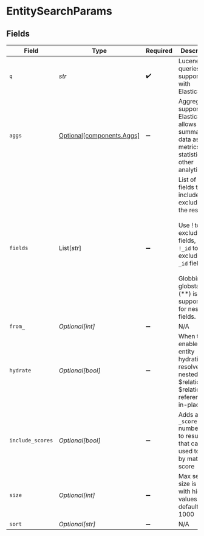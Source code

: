 # EntitySearchParams


## Fields

| Field                                                                                                                                                                                       | Type                                                                                                                                                                                        | Required                                                                                                                                                                                    | Description                                                                                                                                                                                 | Example                                                                                                                                                                                     |
| ------------------------------------------------------------------------------------------------------------------------------------------------------------------------------------------- | ------------------------------------------------------------------------------------------------------------------------------------------------------------------------------------------- | ------------------------------------------------------------------------------------------------------------------------------------------------------------------------------------------- | ------------------------------------------------------------------------------------------------------------------------------------------------------------------------------------------- | ------------------------------------------------------------------------------------------------------------------------------------------------------------------------------------------- |
| `q`                                                                                                                                                                                         | *str*                                                                                                                                                                                       | :heavy_check_mark:                                                                                                                                                                          | Lucene queries supported with ElasticSearch                                                                                                                                                 | _schema:contact AND status:active                                                                                                                                                           |
| `aggs`                                                                                                                                                                                      | [Optional[components.Aggs]](../../models/components/aggs.md)                                                                                                                                | :heavy_minus_sign:                                                                                                                                                                          | Aggregation supported by ElasticSearch allows summarizing data as metrics, statistics, or other analytics.                                                                                  | {"contact-count-per-tag":{"terms":{"field":"_tags.keyword"}}}                                                                                                                               |
| `fields`                                                                                                                                                                                    | List[*str*]                                                                                                                                                                                 | :heavy_minus_sign:                                                                                                                                                                          | List of entity fields to include or exclude in the response<br/><br/>Use ! to exclude fields, e.g. `!_id` to exclude the `_id` field.<br/><br/>Globbing and globstart (**) is supported for nested fields.<br/> | ["_id","_title","first_name","account","!account.*._files","**._product"]                                                                                                                   |
| `from_`                                                                                                                                                                                     | *Optional[int]*                                                                                                                                                                             | :heavy_minus_sign:                                                                                                                                                                          | N/A                                                                                                                                                                                         |                                                                                                                                                                                             |
| `hydrate`                                                                                                                                                                                   | *Optional[bool]*                                                                                                                                                                            | :heavy_minus_sign:                                                                                                                                                                          | When true, enables entity hydration to resolve nested $relation & $relation_ref references in-place.                                                                                        |                                                                                                                                                                                             |
| `include_scores`                                                                                                                                                                            | *Optional[bool]*                                                                                                                                                                            | :heavy_minus_sign:                                                                                                                                                                          | Adds a `_score` number field to results that can be used to rank by match score                                                                                                             |                                                                                                                                                                                             |
| `size`                                                                                                                                                                                      | *Optional[int]*                                                                                                                                                                             | :heavy_minus_sign:                                                                                                                                                                          | Max search size is 1000 with higher values defaulting to 1000                                                                                                                               |                                                                                                                                                                                             |
| `sort`                                                                                                                                                                                      | *Optional[str]*                                                                                                                                                                             | :heavy_minus_sign:                                                                                                                                                                          | N/A                                                                                                                                                                                         | _created_at:desc                                                                                                                                                                            |